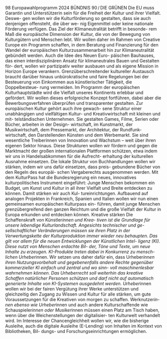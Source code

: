98
Europawahlprogramm 2024
BÜNDNIS 90 / DIE GRÜNEN 
Die EU muss Garantin und Unterstützerin sein für 
die Freiheit der Kultur und ihrer Vielfalt. Deswe-
gen wollen wir die Kulturförderung so gestalten, 
dass sie auch denjenigen offensteht, die über we-
nig Eigenmittel oder keine nationale Förderung 
verfügen.
Das Ziel der Klimaneutralität betrifft in besonde-
rem Maß die europäische Dimension der Kultur, die 
von der Bewegung von Kulturgütern und Menschen 
lebt. Wir wollen daher im Rahmen von Creative 
Europe ein Programm schaffen, in dem Beratung 
und Finanzierung für den Wandel der europäischen 
Kulturzusammenarbeit hin zur Klimaneutralität 
gebündelt werden. Auch die Idee des Neuen Euro-
päischen Bauhauses, das einen interdisziplinären 
Ansatz für klimaneutrales Bauen und Gestalten för-
dert, wollen wir partizipativ weiter ausbauen und 
als eigene Mission in Horizon Europe verankern.
Grenzüberschreitender kultureller Austausch 
braucht darüber hinaus unbürokratische und faire 
Regelungen bei der Besteuerung von Einkommen 
aus künstlerischer Tätigkeit, die Doppelbesteue-
rung vermeiden.
Im Programm der europäischen Kulturhauptstädte 
wird die Vielfalt unseres Kontinents erlebbar und 
gefördert. Wir wollen dieses erfolgreiche Konzept 
fortführen, dabei aber die Bewerbungsverfahren 
überprüfen und transparenter gestalten.
Zur europäischen Kultur gehört auch ihre gewach-
sene Struktur einer unabhängigen und vielfältigen 
Kultur- und Kreativwirtschaft mit kleinen und mit-
telständischen Unternehmen. Sie gestalten Games, 
Filme, Serien oder Bücher, arbeiten in der Design-
wirtschaft, im Kunstmarkt, der Musikwirtschaft, 
dem Pressemarkt, der Architektur, der Rundfunk-
wirtschaft, den Darstellenden Künsten und dem 
Werbemarkt. Sie sind wesentliche Treiberinnen 
von Innovation und Wachstum – weit über ihren 
eigenen Sektor hinaus. Diese Strukturen wollen 
wir fördern und gegen die Marktmacht der großen 
internationalen Plattformen schützen, etwa indem 
wir uns in Handelsabkommen für die Aufrecht-
erhaltung der kulturellen Ausnahme einsetzen. Die 
lokale Struktur von Buchhandlungen wollen wir 
stärken, indem wir uns dafür einsetzen, dass preis-
gebundene Bücher von den Regeln des europäi-
schen Vergaberechts ausgenommen werden.
Mit dem KulturPass hat die Bundesregierung ein 
neues, innovatives kulturpolitisches Instrument 
eingeführt: Junge Menschen bekommen ein Budget, 
um Kunst und Kultur in all ihrer Vielfalt und Breite 
entdecken zu können. Damit stärken wir auch Kul-
tureinrichtungen. Aufbauend auf analogen Projekten 
in Frankreich, Spanien und Italien wollen wir nun 
einen gemeinsamen europäischen Kulturpass ein-
führen, damit junge Menschen grenzübergreifend 
den ganzen Reichtum und die große Vielfalt der 
Kultur in Europa erkunden und entdecken können.
Kreative stärken
Die Schaffenskraft von Künstler*innen und Krea-
tiven ist die Grundlage für unsere lebendige 
Kulturlandschaft. Angesichts technischer und ge-
sellschaftlicher Veränderungen müssen sie ihren 
Platz in der Verwertungskette der Kulturproduktion 
immer wieder neu behaupten. Das gilt vor allem 
für die neuen Entwicklungen der Künstlichen Intel-
ligenz (KI). Diese nutzt von Menschen erdachte Bil-
der, Töne und Texte, um neue Inhalte zu erzeugen. 
KI-Produkte treten dabei in Konkurrenz zu mensch-
lichen Urheber*innen. Wir setzen uns daher dafür 
ein, dass Urheber*innen ihren Nutzungsvorbehalt 
und gegebenenfalls andere Rechte gegenüber 
kommerzieller KI einfach und zentral und wo sinn-
voll maschinenlesbar wahrnehmen können. Das 
Urheberrecht soll weiterhin das kreative Schaffen 
natürlicher Personen schützen und darf nicht auf 
automatisch generierte Inhalte von KI-Systemen 
ausgedehnt werden. Urheber*innen wollen wir 
bei der fairen Vergütung ihrer Werke unterstützen 
und gleichzeitig den Zugang zu Wissen und Kultur 
für alle stärken, um gute Voraussetzungen für die 
Kreativen von morgen zu schaffen. Werknutzer*in-
nen ebenso wie Urheber*innen und auch andere 
Kulturschaffende wie Schauspieler*innen oder 
Musiker*innen müssen einen Platz am Tisch haben, 
wenn über die Weichenstellungen der digitalisier-
ten Kulturwelt verhandelt wird. Im Interesse der 
Chancengleichheit wollen wir, wie die bisherige 
Ausleihe, auch die digitale Ausleihe (E-Lending) 
von Inhalten im Kontext von Bibliotheken, Bil-
dungs- und Forschungseinrichtungen ermöglichen.
